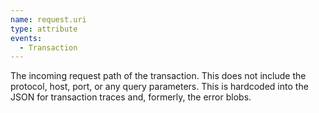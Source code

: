 ```yaml
---
name: request.uri
type: attribute
events:
  - Transaction
---
```


The incoming request path of the transaction. This does not include the protocol, host, port, or any query parameters. This is hardcoded into the JSON for transaction traces and, formerly, the error blobs.